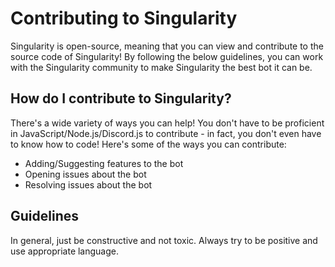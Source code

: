 # Contributing to Singularity
Singularity is open-source, meaning that you can view and contribute to the source code of Singularity! By following the below guidelines, you can work with the Singularity community to make Singularity the best bot it can be.

## How do I contribute to Singularity?
There's a wide variety of ways you can help! You don't have to be proficient in JavaScript/Node\.js/Discord\.js to contribute - in fact, you don't even have to know how to code! Here's some of the ways you can contribute:
- Adding/Suggesting features to the bot
- Opening issues about the bot
- Resolving issues about the bot

## Guidelines
In general, just be constructive and not toxic. Always try to be positive and use appropriate language.
